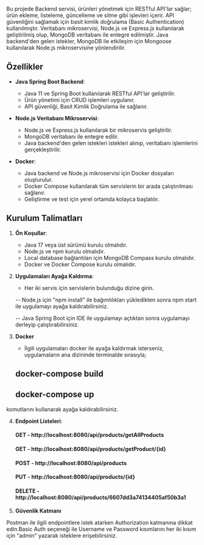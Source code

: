 
Bu projede Backend servisi, ürünleri yönetmek için RESTful API'lar sağlar; ürün ekleme, listeleme, güncelleme ve silme gibi işlevleri içerir. API güvenliğini sağlamak için basit kimlik doğrulama (Basic Authentication) kullanılmıştır. Veritabanı mikroservisi, Node.js ve Express.js kullanılarak geliştirilmiş olup, MongoDB veritabanı ile entegre edilmiştir. Java backend'den gelen istekler, MongoDB ile etkileşim için Mongoose kullanılarak Node.js mikroservisine yönlendirilir.

## Özellikler
- **Java Spring Boot Backend**:
  - Java 11 ve Spring Boot kullanılarak RESTful API'lar geliştirilir.
  - Ürün yönetimi için CRUD işlemleri uygulanır.
  - API güvenliği, Basit Kimlik Doğrulama ile sağlanır.
  
- **Node.js Veritabanı Mikroservisi**:
  - Node.js ve Express.js kullanılarak bir mikroservis geliştirilir.
  - MongoDB veritabanı ile entegre edilir.
  - Java backend'den gelen istekleri istekleri alınıp, veritabanı işlemlerini gerçekleştirilir.

- **Docker**:
  - Java backend ve Node.js mikroservisi için Docker dosyaları oluşturulur.
  - Docker Compose kullanılarak tüm servislerin bir arada çalıştırılması sağlanır.
  - Geliştirme ve test için yerel ortamda kolayca başlatılır.

## Kurulum Talimatları
1. **Ön Koşullar**:
   - Java 17 veya üst sürümü kurulu olmalıdır.
   - Node.js ve npm kurulu olmalıdır.
   - Local database bağlantıları için MongoDB Compass kurulu olmalıdır.
   - Docker ve Docker Compose kurulu olmalıdır.

2. **Uygulamaları Ayağa Kaldırma**:
    - Her iki servis için servislerin bulunduğu dizine girin.
      
    -- Node.js için "npm install" ile bağımlılıkları yükledikten sonra npm start ile uygulamayı ayağa kaldırabilirsiniz.

    -- Java Spring Boot için IDE ile uygulamayı açtıktan sonra uygulamayı derleyip çalıştırabilirsiniz. 

3. **Docker**
    - İlgili uygulamaları docker ile ayağa kaldırmak isterseniz, uygulamaların ana dizininde terminalde sırasıyla;
    ## docker-compose build
    ## docker-compose up
komutlarını kullanarak ayağa kaldırabilirsiniz.

4. **Endpoint Listeleri**:

    #### GET - http://localhost:8080/api/products/getAllProducts
    #### GET - http://localhost:8080/api/products/getProduct/{id}
    #### POST - http://localhost:8080/api/products
    #### PUT - http://localhost:8080/api/products/{id}
    #### DELETE - http://localhost:8080/api/products/6607dd3a74134405af50b3a1

5. **Güvenlik Katmanı**

 Postman ile ilgili endpointlere istek atarken Authorization katmanına dikkat edin.Basic Auth seçeneği ile Username ve Password kısımlarını her iki kısım için "admin" yazarak isteklere erişebilirsiniz.
